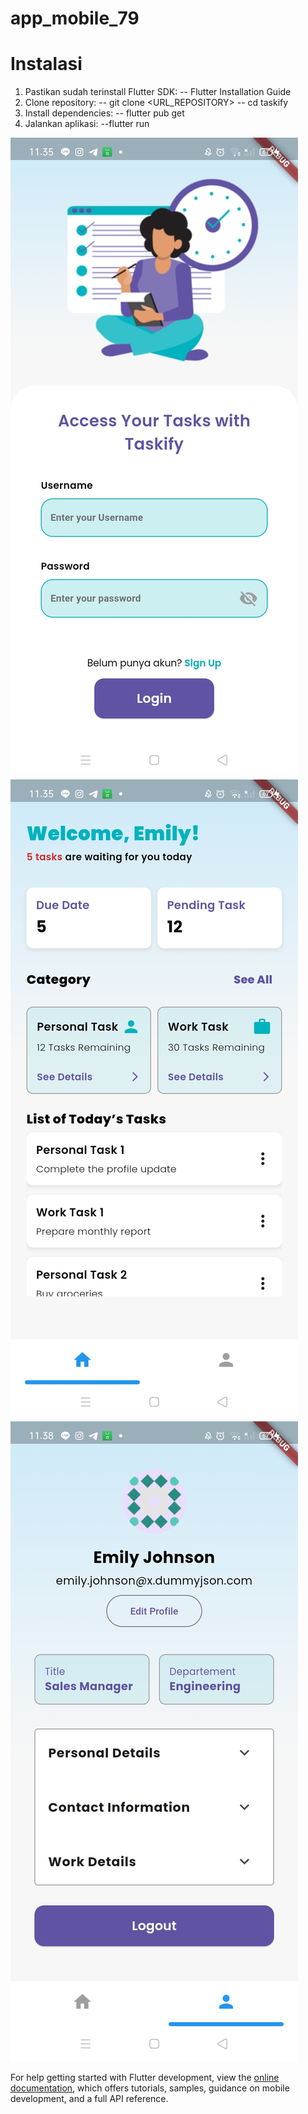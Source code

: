 # app_mobile_79

# Instalasi

1. Pastikan sudah terinstall Flutter SDK:
   -- Flutter Installation Guide
2. Clone repository:
   -- git clone <URL_REPOSITORY>
   -- cd taskify
3. Install dependencies:
   -- flutter pub get
4. Jalankan aplikasi:
   --flutter run

![Login Page](assets/images/page/login_page.jpg)
![Home Page](assets/images/page/home_page.jpg)
![Profile Page](assets/images/page/profile_page.jpg)

For help getting started with Flutter development, view the
[online documentation](https://docs.flutter.dev/), which offers tutorials,
samples, guidance on mobile development, and a full API reference.

